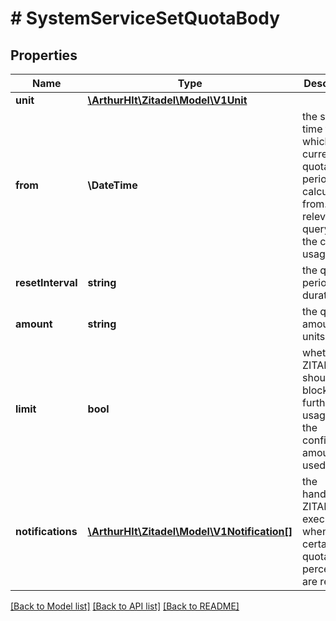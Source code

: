# # SystemServiceSetQuotaBody

## Properties

Name | Type | Description | Notes
------------ | ------------- | ------------- | -------------
**unit** | [**\ArthurHlt\Zitadel\Model\V1Unit**](V1Unit.md) |  | [optional]
**from** | **\DateTime** | the starting time from which the current quota period is calculated from. This is relevant for querying the current usage. | [optional]
**resetInterval** | **string** | the quota periods duration | [optional]
**amount** | **string** | the quota amount of units | [optional]
**limit** | **bool** | whether ZITADEL should block further usage when the configured amount is used | [optional]
**notifications** | [**\ArthurHlt\Zitadel\Model\V1Notification[]**](V1Notification.md) | the handlers, ZITADEL executes when certain quota percentages are reached | [optional]

[[Back to Model list]](../../README.md#models) [[Back to API list]](../../README.md#endpoints) [[Back to README]](../../README.md)
